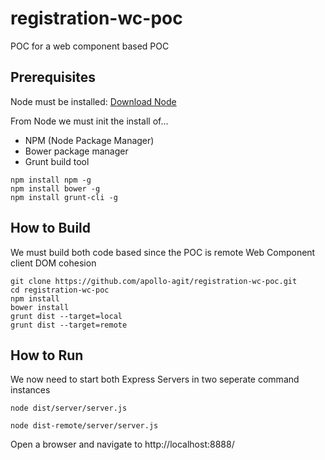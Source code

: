 # registration-wc-poc
POC for a web component based POC

## Prerequisites
Node must be installed:
[Download Node](https://nodejs.org/en/download/)

From Node we must init the install of...
* NPM (Node Package Manager)
* Bower package manager
* Grunt build tool
```
npm install npm -g
npm install bower -g
npm install grunt-cli -g
```

## How to Build

We must build both code based since the POC is remote Web Component client DOM cohesion

```
git clone https://github.com/apollo-agit/registration-wc-poc.git
cd registration-wc-poc
npm install
bower install
grunt dist --target=local
grunt dist --target=remote
```

## How to Run

We now need to start both Express Servers in two seperate command instances

```
node dist/server/server.js
```
```
node dist-remote/server/server.js
```

Open a browser and navigate to
http://localhost:8888/
